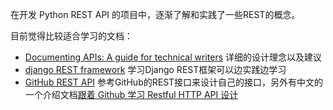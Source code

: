 在开发 Python REST API 的项目中，逐渐了解和实践了一些REST的概念。

目前觉得比较适合学习的文档：

* [Documenting APIs: A guide for technical writers](idratherbewriting.com/learnapidoc/) 详细的设计理念以及建议
* [django REST framework](http://www.django-rest-framework.org/) 学习Django REST框架可以边实践边学习
* [GitHub REST API](https://developer.github.com/v3/) 参考GitHub的REST接口来设计自己的接口，另外有中文的一个介绍文档[跟着 Github 学习 Restful HTTP API 设计](http://cizixs.com/2016/12/12/restful-api-design-guide)